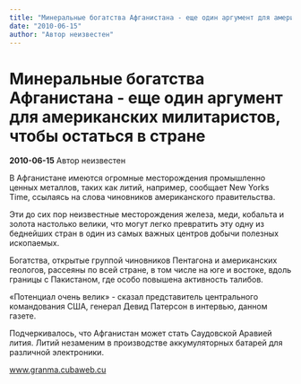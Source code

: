 ```yaml
---
title: "Минеральные богатства Афганистана - еще один аргумент для американских милитаристов, чтобы остаться в стране"
date: "2010-06-15"
author: "Автор неизвестен"
---
```


# Минеральные богатства Афганистана - еще один аргумент для американских милитаристов, чтобы остаться в стране

**2010-06-15** Автор неизвестен

В Афганистане имеются огромные месторождения промышленно ценных металлов, таких как литий, например, сообщает New Yorks Time, ссылаясь на слова чиновников американского правительства.

Эти до сих пор неизвестные месторождения железа, меди, кобальта и золота настолько велики, что могут легко превратить эту одну из беднейших стран в один из самых важных центров добычи полезных ископаемых.

Богатства, открытые группой чиновников Пентагона и американских геологов, рассеяны по всей стране, в том числе на юге и востоке, вдоль границы с Пакистаном, где особо повышена активность талибов.

«Потенциал очень велик» - сказал представитель центрального командования США, генерал Девид Патерсон в интервью, данном газете.

Подчеркивалось, что Афганистан может стать Саудовской Аравией лития. Литий незаменим в производстве аккумуляторных батарей для различной электроники.

www.granma.cubaweb.cu